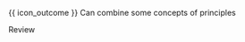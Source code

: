 <span id="prereqs"></span>

<span id="outcomes">{{ icon_outcome }} Can combine some concepts of principles</span>

<span id="title">Review</span>

<div id="body">



</div>

<div id="extras">
<include src="exercisesPanel.md" boilerplate/>
</div>
